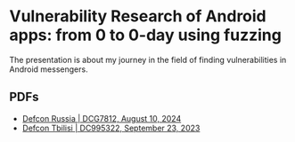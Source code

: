 # Vulnerability Research of Android apps: from 0 to 0-day using fuzzing

The presentation is about my journey in the field of finding vulnerabilities in Android messengers.

## PDFs

- [Defcon Russia | DCG7812, August 10, 2024](https://github.com/saruman9/android_fuzzing_pres/releases/download/v1.1.0/Vulnerability.Research.of.Android.apps.from.0.to.0-day.using.fuzzing.pdf)
- [Defcon Tbilisi | DC995322, September 23, 2023](https://github.com/saruman9/android_fuzzing_pres/releases/download/v1.0.0/Vulnerability.Research.of.Android.apps.from.0.to.0-day.using.fuzzing.pdf)
